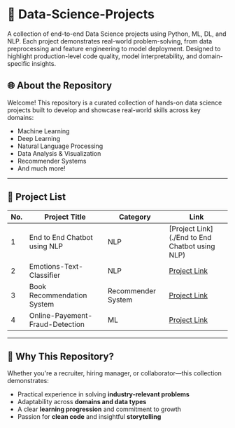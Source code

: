 # 🚀 Data-Science-Projects
A collection of end-to-end Data Science projects using Python, ML, DL, and NLP. Each project demonstrates real-world problem-solving, from data preprocessing and feature engineering to model deployment. Designed to highlight production-level code quality, model interpretability, and domain-specific insights.

## 🌐 About the Repository

Welcome! This repository is a curated collection of hands-on data science projects built to develop and showcase real-world skills across key domains:

- Machine Learning
- Deep Learning
- Natural Language Processing
- Data Analysis & Visualization
- Recommender Systems
- And much more!

---

## 📂 Project List

| No. | Project Title | Category | Link |
|-----|---------------|----------|------|
| 1   | End to End Chatbot using NLP | NLP | [Project Link](./End to End Chatbot using NLP) |
| 2   | Emotions-Text-Classifier | NLP | [Project Link](./Emotions-Text-Classifier) |
| 3   | Book Recommendation System | Recommender System | [Project Link](./Book-Recommendation-System) |
| 4   | Online-Payement-Fraud-Detection | ML | [Project Link](./Online-Payment-Fraud-Detection) |

---

## 💼 Why This Repository?

Whether you're a recruiter, hiring manager, or collaborator—this collection demonstrates:

- Practical experience in solving **industry-relevant problems**
- Adaptability across **domains and data types**
- A clear **learning progression** and commitment to growth
- Passion for **clean code** and insightful **storytelling**
